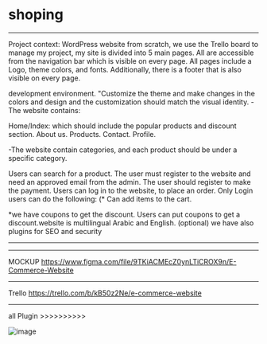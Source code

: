 # shoping


************************************************************************************************************
Project context:
 WordPress website   from scratch, we use the Trello board to manage my project, my site is divided into 5 main pages. All are accessible from the navigation bar which is visible on every page. All pages include a Logo, theme colors, and fonts. Additionally, there is a footer that is also visible on every page.

development environment. "Customize the theme and make changes in the colors and design and the customization should match the visual identity. -The website contains:

Home/Index: which should include the popular products and discount section. About us. Products. Contact. Profile.

-The website  contain categories, and each product should be under a specific category.

Users can search for a product. The user must register to the website and need an approved email from the admin. The user should register to make the payment. Users can log in to the website, to place an order. Only Login users can do the following: (* Can add items to the cart.

*we have  coupons to get the discount. Users can put coupons to get a discount.website is  multilingual Arabic and English. (optional) we have also  plugins for SEO and security
*********************************************************************************************




******************************************************************************************************
MOCKUP
https://www.figma.com/file/9TKiACMEcZ0ynLTiCROX9n/E-Commerce-Website
******************************************************************************************************

Trello 
https://trello.com/b/kB50z2Ne/e-commerce-website
******************************************************************************************************

all Plugin >>>>>>>>>>

![image](https://user-images.githubusercontent.com/91463018/189240170-01a886e3-9087-479a-929a-1b4876a05133.png)



